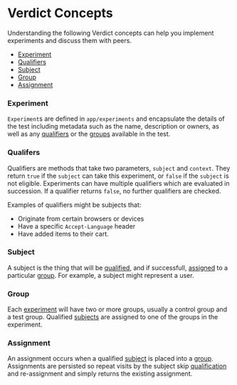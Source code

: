 # Verdict Concepts

Understanding the following Verdict concepts can help you implement experiments and discuss them with peers.

- [Experiment](#experiment)
- [Qualifiers](#qualifiers)
- [Subject](#subject)
- [Group](#group)
- [Assignment](#assignment)

### Experiment

`Experiment`s are defined in `app/experiments` and encapsulate the details of the test including metadata such as the name, description or owners, as well as any [qualifiers](#qualifiers) or the [groups](#groups) available in the test.

### Qualifers

Qualifiers are methods that take two parameters, `subject` and `context`. They return `true` if the `subject` can take this experiment, or `false` if the `subject` is not eligible. Experiments can have multiple qualifiers which are evaluated in succession. If a qualifier returns `false`, no further qualifiers are checked.

Examples of qualifiers might be subjects that:

- Originate from certain browsers or devices
- Have a specific `Accept-Language` header
- Have added items to their cart.

### Subject

A subject is the thing that will be [qualified](#qualifiers), and if successfull, [assigned](#assignment) to a particular [group](#group). For example, a subject might represent a user.

### Group

Each [experiment](#experiment) will have two or more groups, usually a control group and a test group. Qualified [subjects](#subject) are assigned to one of the groups in the experiment.

### Assignment

An assignment occurs when a qualified [subject](#subject) is placed into a [group](#group). Assignments are persisted so repeat visits by the subject skip [qualification](#qualifiers) and re-assignment and simply returns the existing assignment.
